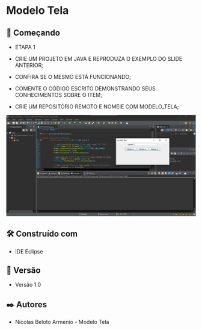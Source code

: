# Modelo Tela


## 🚀 Começando

* ETAPA 1

* CRIE UM PROJETO EM JAVA E REPRODUZA O EXEMPLO DO SLIDE ANTERIOR;

* CONFIRA SE O MESMO ESTÁ FUNCIONANDO;

* COMENTE O CÓDIGO ESCRITO DEMONSTRANDO SEUS CONHECIMENTOS SOBRE O ITEM;

* CRIE UM REPOSITÓRIO REMOTO E NOMEIE COM MODELO_TELA;


![Imagem do codigo](assets/Modelo_Tela.png)



## 🛠️ Construído com

* IDE Eclipse

## 📌 Versão

* Versão 1.0


## ✒️ Autores

* Nicolas Beloto Armenio - Modelo Tela
